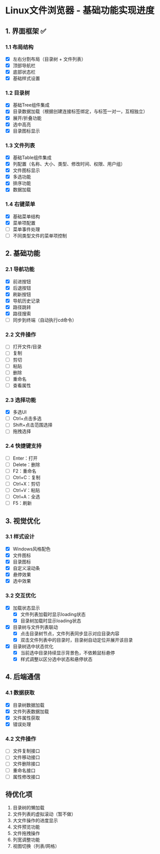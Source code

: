 # Linux文件浏览器 - 基础功能实现进度

## 1. 界面框架 ✅

### 1.1 布局结构
- [x] 左右分割布局（目录树 + 文件列表）
- [x] 顶部导航栏
- [x] 底部状态栏
- [x] 基础样式设置

### 1.2 目录树
- [x] 基础Tree组件集成
- [x] 目录数据加载（根据创建连接标签绑定，与标签一对一，互相独立）
- [x] 展开/折叠功能
- [x] 选中高亮
- [x] 目录图标显示

### 1.3 文件列表
- [x] 基础Table组件集成
- [x] 列配置（名称、大小、类型、修改时间、权限、用户组）
- [x] 文件图标显示
- [x] 多选功能
- [x] 排序功能
- [x] 数据加载

### 1.4 右键菜单
- [x] 基础菜单结构
- [x] 菜单项配置
- [ ] 菜单事件处理
- [ ] 不同类型文件的菜单项控制

## 2. 基础功能

### 2.1 导航功能
- [x] 前进按钮
- [x] 后退按钮
- [x] 刷新按钮
- [x] 导航历史记录
- [x] 路径跳转
- [x] 路径搜索
- [ ] 同步到终端（自动执行cd命令）

### 2.2 文件操作
- [ ] 打开文件/目录
- [ ] 复制
- [ ] 剪切
- [ ] 粘贴
- [ ] 删除
- [ ] 重命名
- [ ] 查看属性

### 2.3 选择功能
- [x] 多选UI
- [ ] Ctrl+点击多选
- [ ] Shift+点击范围选择
- [ ] 拖拽选择

### 2.4 快捷键支持
- [ ] Enter：打开
- [ ] Delete：删除
- [ ] F2：重命名
- [ ] Ctrl+C：复制
- [ ] Ctrl+X：剪切
- [ ] Ctrl+V：粘贴
- [ ] Ctrl+A：全选
- [ ] F5：刷新

## 3. 视觉优化

### 3.1 样式设计
- [x] Windows风格配色
- [x] 文件图标
- [x] 目录图标
- [x] 自定义滚动条
- [x] 悬停效果
- [x] 选中效果

### 3.2 交互优化
- [x] 加载状态显示
  - [x] 文件列表加载时显示loading状态
  - [x] 目录树加载时显示loading状态
- [x] 目录树与文件列表联动
  - [x] 点击目录树节点，文件列表同步显示对应目录内容
  - [x] 双击文件列表中的目录时，目录树自动定位并展开该目录
- [x] 目录树选中状态优化
  - [x] 当前选中目录持续显示背景色，不依赖鼠标悬停
  - [x] 样式调整以区分选中状态和悬停状态

## 4. 后端通信

### 4.1 数据获取
- [x] 目录树数据加载
- [x] 文件列表数据加载
- [x] 文件属性获取
- [x] 错误处理

### 4.2 文件操作
- [ ] 文件复制接口
- [ ] 文件移动接口
- [ ] 文件删除接口
- [ ] 重命名接口
- [ ] 属性修改接口

## 待优化项
1. 目录树的懒加载
2. 文件列表的虚拟滚动（暂不做）
3. 大文件操作的进度显示
4. 文件预览功能
5. 文件拖拽操作
6. 列宽调整功能
7. 视图切换（列表/网格）
